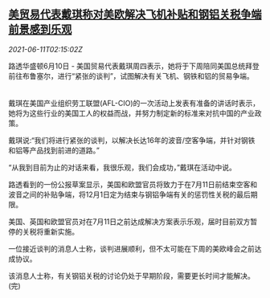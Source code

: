 <!--1623378663000-->
[美贸易代表戴琪称对美欧解决飞机补贴和钢铝关税争端前景感到乐观](https://cn.reuters.com/article/us-trade-tai-eu-tariffs-talk-0611-idCNKCS2DN05X)
------

<div><i>2021-06-11T02:15:02Z</i></div><p>路透华盛顿6月10日 - 美国贸易代表戴琪周四表示，她将于下周陪同美国总统拜登前往布鲁塞尔，进行“紧张的谈判”，试图解决有关飞机、钢铁和铝的贸易争端。 　</p><p>戴琪在美国产业组织劳工联盟(AFL-CIO)的一次活动上发表有准备的讲话时表示，她将为这些行业的美国工人的权益而战，并努力制定新的标准来对抗中国的产业政策。 　</p><p>戴琪说:“我们将进行紧张的谈判，以解决长达16年的波音/空客争端，并针对钢铁和铝等产品找到前进的道路。”</p><p>“从我到目前为止的对话来看，我很乐观，我们会成功，”戴琪在活动中说。</p><p>路透看到的一份公报草案显示，美国和欧盟官员将致力于在7月11日前结束空客和波音之间的补贴争端，将12月1日定为结束与钢铝争端有关的惩罚性关税的最后期限。</p><p>美国、英国和欧盟官员对在7月11日之前达成解决方案表示乐观，届时目前双方暂停的关税将重新实施。</p><p>一位接近谈判的消息人士称，谈判进展顺利，但不太可能在下周的美欧峰会之前达成协议。</p><p>该消息人士称，有关钢铝关税的讨论仍处于早期阶段，需要更长时间才能解决。(完)</p>
